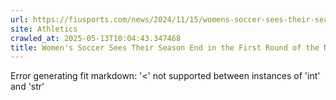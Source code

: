 ```yaml
---
url: https://fiusports.com/news/2024/11/15/womens-soccer-sees-their-season-end-in-the-first-round-of-the-ncaa-tournament.aspx
site: Athletics
crawled_at: 2025-05-13T10:04:43.347468
title: Women's Soccer Sees Their Season End in the First Round of the NCAA Tournament - FIU Athletics
---
```


Error generating fit markdown: '<' not supported between instances of 'int' and 'str'